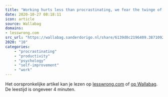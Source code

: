 ```yaml
---
title: "Working hurts less than procrastinating, we fear the twinge of starting - LessWrong"
date: 2020-10-27 08:18:11
icon: article
source: Wallabag
domains:
- lesswrong.com
src_url: "https://wallabag.sanderdorigo.nl/share/6139d0c2196409.38710927"
2020: "10"
categories:
    - "procrastinating"
    - "productivity"
    - "psychology"
    - "self-improvement"
    - "work"
---
```

Het oorspronkelijke artikel kan je lezen op [lesswrong.com](https://www.lesswrong.com/posts/9o3QBg2xJXcRCxGjS/working-hurts-less-than-procrastinating-we-fear-the-twinge) of [op Wallabag](https://wallabag.sanderdorigo.nl/share/6139d0c2196409.38710927). De leestijd is ongeveer 4 minuten.